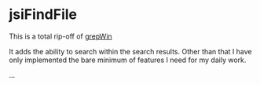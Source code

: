 # jsiFindFile

This is a total rip-off of [grepWin](http://stefanstools.sourceforge.net/grepWin.html)

It adds the ability to search within the search results. 
Other than that I have only implemented the bare minimum of features I need for my daily work.

... 
